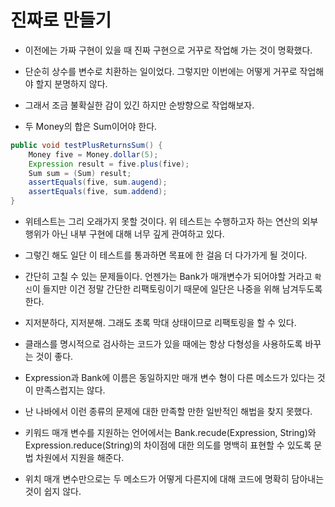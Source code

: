 # 진짜로 만들기

- 이전에는 가짜 구현이 있을 때 진짜 구현으로 거꾸로 작업해 가는 것이 명확했다.
- 단순히 상수를 변수로 치환하는 일이었다. 그렇지만 이번에는 어떻게 거꾸로 작업해야 할지 분명하지 않다.
- 그래서 조금 불확실한 감이 있긴 하지만 순방향으로 작업해보자.


- 두 Money의 합은 Sum이어야 한다.

```java
public void testPlusReturnsSum() {
    Money five = Money.dollar(5);
    Expression result = five.plus(five);
    Sum sum = (Sum) result;
    assertEquals(five, sum.augend);
    assertEquals(five, sum.addend);
}
```

- 위테스트는 그리 오래가지 못할 것이다. 위 테스트는 수행하고자 하는 연산의 외부 행위가 아닌 내부 구현에 대해 너무 깊게 관여하고 있다.
- 그렇긴 해도 일단 이 테스트를 통과하면 목표에 한 걸음 더 다가가게 될 것이다.


- 간단히 고칠 수 있는 문제들이다. 언젠가는 Bank가 매개변수가 되어야할 거라고 `확신`이 들지만 이건 정말 간단한 리팩토링이기 때문에 일단은 나중을 위해 남겨두도록 한다.


- 지저분하다, 지저분해. 그래도 초록 막대 상태이므로 리팩토링을 할 수 있다.
- 클래스를 명시적으로 검사하는 코드가 있을 때에는 항상 다형성을 사용하도록 바꾸는 것이 좋다.


- Expression과 Bank에 이름은 동일하지만 매개 변수 형이 다른 메소드가 있다는 것이 만족스럽지는 않다.
- 난 나바에서 이런 종류의 문제에 대한 만족할 만한 일반적인 해법을 찾지 못했다.
- 키워드 매개 변수를 지원하는 언어에서는 Bank.recude(Expression, String)와 Expression.reduce(String)의 차이점에 대한 의도를 명백히 표현할 수 있도록 문법 차원에서 지원을 해준다.
- 위치 매개 변수만으로는 두 메소드가 어떻게 다른지에 대해 코드에 명확히 담아내는 것이 쉽지 않다.


